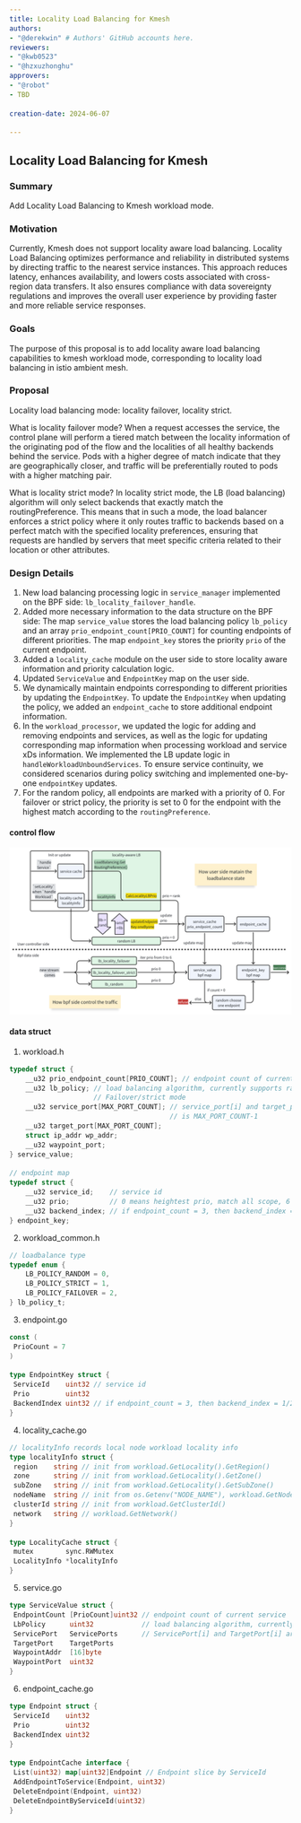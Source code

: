 ```yaml
---
title: Locality Load Balancing for Kmesh
authors:
- "@derekwin" # Authors' GitHub accounts here.
reviewers:
- "@kwb0523"
- "@hzxuzhonghu"
approvers:
- "@robot"
- TBD

creation-date: 2024-06-07

---
```


## Locality Load Balancing for Kmesh

### Summary

Add Locality Load Balancing to Kmesh workload mode.

### Motivation

Currently, Kmesh does not support locality aware load balancing. Locality Load Balancing optimizes performance and reliability in distributed systems by directing traffic to the nearest service instances. This approach reduces latency, enhances availability, and lowers costs associated with cross-region data transfers. It also ensures compliance with data sovereignty regulations and improves the overall user experience by providing faster and more reliable service responses.

### Goals

The purpose of this proposal is to add locality aware load balancing capabilities to kmesh workload mode, corresponding to locality load balancing in istio ambient mesh.

### Proposal

Locality load balancing mode: locality failover, locality strict.

What is locality failover mode? When a request accesses the service, the control plane will perform a tiered match between the locality information of the originating pod of the flow and the localities of all healthy backends behind the service. Pods with a higher degree of match indicate that they are geographically closer, and traffic will be preferentially routed to pods with a higher matching pair.

What is locality strict mode? In locality strict mode, the LB (load balancing) algorithm will only select backends that exactly match the routingPreference. This means that in such a mode, the load balancer enforces a strict policy where it only routes traffic to backends based on a perfect match with the specified locality preferences, ensuring that requests are handled by servers that meet specific criteria related to their location or other attributes.

### Design Details

1. New load balancing processing logic in `service_manager` implemented on the BPF side: `lb_locality_failover_handle`.
2. Added more necessary information to the data structure on the BPF side: The map `service_value` stores the load balancing policy `lb_policy` and an array `prio_endpoint_count[PRIO_COUNT]` for counting endpoints of different priorities. The map `endpoint_key` stores the priority `prio` of the current endpoint.
3. Added a `locality_cache` module on the user side to store locality aware information and priority calculation logic.
4. Updated `ServiceValue` and `EndpointKey` map on the user side.
5. We dynamically maintain endpoints corresponding to different priorities by updating the `EndpointKey`. To update the `EndpointKey` when updating the policy, we added an `endpoint_cache` to store additional endpoint information.
6. In the `workload_processor`, we updated the logic for adding and removing endpoints and services, as well as the logic for updating corresponding map information when processing workload and service xDs information. We implemented the LB update logic in `handleWorkloadUnboundServices`. To ensure service continuity, we considered scenarios during policy switching and implemented one-by-one `endpointKey` updates.
7. For the random policy, all endpoints are marked with a priority of 0. For failover or strict policy, the priority is set to 0 for the endpoint with the highest match according to the `routingPreference`.

#### control flow

<div style="text-align:center"><img src="pics/locality_lb.svg" /></div>

#### data struct

1. workload.h

```c
typedef struct {
    __u32 prio_endpoint_count[PRIO_COUNT]; // endpoint count of current service with prio
    __u32 lb_policy; // load balancing algorithm, currently supports random algorithm, locality loadbalance
                     // Failover/strict mode
    __u32 service_port[MAX_PORT_COUNT]; // service_port[i] and target_port[i] are a pair, i starts from 0 and max value
                                        // is MAX_PORT_COUNT-1
    __u32 target_port[MAX_PORT_COUNT];
    struct ip_addr wp_addr;
    __u32 waypoint_port;
} service_value;

// endpoint map
typedef struct {
    __u32 service_id;    // service id
    __u32 prio;          // 0 means heightest prio, match all scope, 6 means lowest prio.
    __u32 backend_index; // if endpoint_count = 3, then backend_index = 0/1/2
} endpoint_key;
```

2. workload_common.h

```c
// loadbalance type
typedef enum {
    LB_POLICY_RANDOM = 0,
    LB_POLICY_STRICT = 1,
    LB_POLICY_FAILOVER = 2,
} lb_policy_t;
```

3. endpoint.go

```go
const (
 PrioCount = 7
)

type EndpointKey struct {
 ServiceId    uint32 // service id
 Prio         uint32
 BackendIndex uint32 // if endpoint_count = 3, then backend_index = 1/2/3
}
```

4. locality_cache.go

```go
// localityInfo records local node workload locality info
type localityInfo struct {
 region    string // init from workload.GetLocality().GetRegion()
 zone      string // init from workload.GetLocality().GetZone()
 subZone   string // init from workload.GetLocality().GetSubZone()
 nodeName  string // init from os.Getenv("NODE_NAME"), workload.GetNode()
 clusterId string // init from workload.GetClusterId()
 network   string // workload.GetNetwork()
}

type LocalityCache struct {
 mutex        sync.RWMutex
 LocalityInfo *localityInfo
}
```

5. service.go

```go
type ServiceValue struct {
 EndpointCount [PrioCount]uint32 // endpoint count of current service
 LbPolicy      uint32            // load balancing algorithm, currently only supports random algorithm
 ServicePort   ServicePorts      // ServicePort[i] and TargetPort[i] are a pair, i starts from 0 and max value is MaxPortNum-1
 TargetPort    TargetPorts
 WaypointAddr  [16]byte
 WaypointPort  uint32
}
```

6. endpoint_cache.go

```go
type Endpoint struct {
 ServiceId    uint32
 Prio         uint32
 BackendIndex uint32
}

type EndpointCache interface {
 List(uint32) map[uint32]Endpoint // Endpoint slice by ServiceId
 AddEndpointToService(Endpoint, uint32)
 DeleteEndpoint(Endpoint, uint32)
 DeleteEndpointByServiceId(uint32)
}
```
